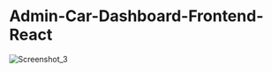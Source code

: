 # Admin-Car-Dashboard-Frontend-React

![Screenshot_3](https://user-images.githubusercontent.com/79472177/192220090-354410f5-df20-4b25-bcb5-a9e3d58d6316.png)
